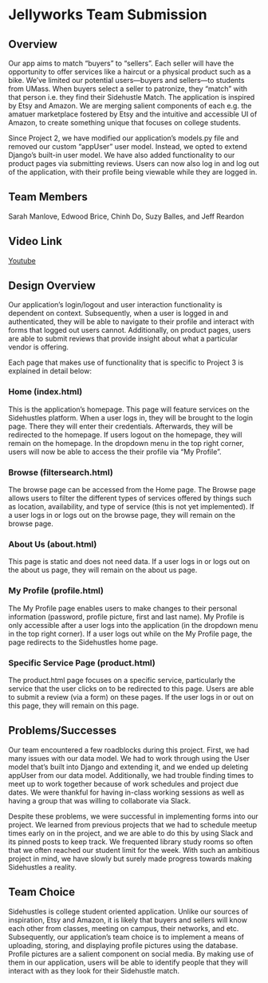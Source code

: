 # Jellyworks Team Submission
## Overview
Our app aims to match “buyers” to “sellers”. Each seller will have the opportunity to offer services like a haircut or a physical product such as a bike. We’ve limited our potential users—buyers and sellers—to students from UMass. When buyers select a seller to patronize, they “match” with that person i.e. they find their Sidehustle Match. The application is inspired by Etsy and Amazon. We are merging salient components of each e.g. the amatuer  marketplace fostered by Etsy and the intuitive and accessible UI of Amazon, to create something unique that focuses on college students. 

Since Project 2, we have modified our application’s models.py file and removed our custom “appUser” user model. Instead, we opted to extend Django’s built-in user model. We have also added functionality to our product pages via submitting reviews. Users can now also log in and log out of the application, with their profile being viewable while they are logged in.

## Team Members
Sarah Manlove, Edwood Brice, Chinh Do, Suzy Balles, and Jeff Reardon

## Video Link
[Youtube](https://youtu.be/KUyWIQ83aZU)

## Design Overview
Our application’s login/logout and user interaction functionality is dependent on context. Subsequently, when a user is logged in and authenticated, they will be able to navigate to their profile and interact with forms that logged out users cannot. Additionally, on product pages, users are able to submit reviews that provide insight about what a particular vendor is offering. 

Each page that makes use of functionality that is specific to Project 3 is explained in detail below: 

### Home (index.html)
This is the application’s homepage. This page will feature services on the Sidehustles platform. When a user logs in, they will be brought to the login page. There they will enter their credentials. Afterwards, they will be redirected to the homepage. If users logout on the homepage, they will remain on the homepage.  In the dropdown menu in the top right corner, users will now be able to access the their profile via “My Profile”. 

### Browse (filtersearch.html)
The browse page can be accessed from the Home page. The Browse page allows users to filter the different types of services offered by things such as location, availability, and type of service (this is not yet implemented). If a user logs in or logs out on the browse page, they will remain on the browse page. 

### About Us (about.html)
This page is static and does not need data. If a user logs in or logs out on the about us page, they will remain on the about us page. 

### My Profile (profile.html)
The My Profile page enables users to make changes to their personal information (password, profile picture, first and last name). My Profile is only accessible after a user logs into the application (in the dropdown menu in the top right corner). If a user logs out while on the My Profile page, the page redirects to the Sidehustles home page. 

### Specific Service Page (product.html)
The product.html page focuses on a specific service, particularly the service that the user clicks on to be redirected to this page. Users are able to submit a review (via a form) on these pages. If the user logs in or out on this page, they will remain on this page. 

## Problems/Successes
Our team encountered a few roadblocks during this project. First, we had many issues with our data model. We had to work through using the User model that’s built into Django and extending it, and we ended up deleting appUser from our data model. Additionally, we had trouble finding times to meet up to work together because of work schedules and project due dates. We were thankful for having in-class working sessions as well as having a group that was willing to collaborate via Slack. 

Despite these problems, we were successful in implementing forms into our project. We learned from previous projects that we had to schedule meetup times early on in the project, and we are able to do this by using Slack and its pinned posts to keep track. We frequented library study rooms so often that we often reached our student limit for the week. With such an ambitious project in mind, we have slowly but surely made progress towards making Sidehustles a reality. 

## Team Choice
Sidehustles is college student oriented application. Unlike our sources of inspiration, Etsy and Amazon, it is likely that buyers and sellers will know each other from classes, meeting on campus, their networks, and etc. Subsequently, our application’s team choice is to implement a means of uploading, storing, and displaying profile pictures using the database. Profile pictures are a salient component on social media. By making use of them in our application, users will be able to identify people that they will interact with as they look for their Sidehustle match.
